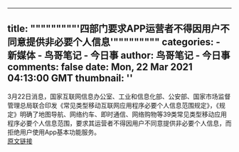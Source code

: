 
---
title: """""""""'四部门要求APP运营者不得因用户不同意提供非必要个人信息'"""""""""
categories: 
    - 新媒体
    - 鸟哥笔记 - 今日事
author: 鸟哥笔记 - 今日事
comments: false
date: Mon, 22 Mar 2021 04:13:00 GMT
thumbnail: ''
---

<div>   
3月22日消息，国家互联网信息办公室、工业和信息化部、公安部、国家市场监督管理总局联合印发《常见类型移动互联网应用程序必要个人信息范围规定》，《规定》明确了地图导航、网络约车、即时通信、网络购物等39类常见类型移动应用程序必要个人信息范围，要求其运营者不得因用户不同意提供非必要个人信息，而拒绝用户使用App基本功能服务。<br><a href="https://www.niaogebiji.com/pc/bulletin/detail?id=7353">原文链接</a>  
</div>
            